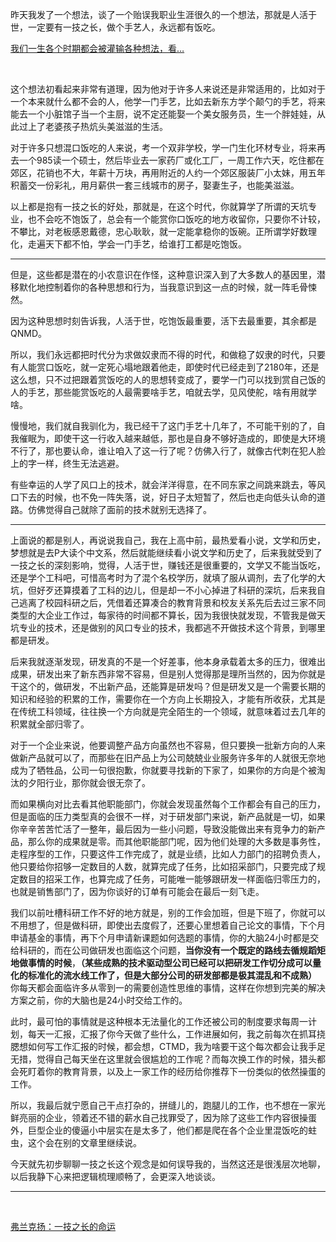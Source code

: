 <p data-pid="zDQLe2TQ">昨天我发了一个想法，谈了一个贻误我职业生涯很久的一个想法，那就是人活于世，一定要有一技之长，做个手艺人，永远都有饭吃。</p><a data-draft-node="block" data-draft-type="link-card" href="https://www.zhihu.com/pin/1026570821711540224" class="internal">我们一生各个时期都会被灌输各种想法，看…</a><p><br></p><p data-pid="PyCd5B3R">这个想法初看起来非常有道理，因为他对于许多人来说还是非常适用的，比如对于一个本来就什么都不会的人，他学一门手艺，比如去新东方学个颠勺的手艺，将来能去一个小脏馆子当一个主厨，说不定还能娶一个美女服务员，生一个胖娃娃，从此过上了老婆孩子热炕头美滋滋的生活。</p><p data-pid="xTf9LGg2">对于许多只想混口饭吃的人来说，考一个双非学校，学一门生化环材专业，将来再去一个985读一个硕士，然后毕业去一家药厂或化工厂，一周工作六天，吃住都在郊区，花销也不大，年薪十万块，再用附近的人约一个郊区服装厂小太妹，用五年积蓄交一份彩礼，用月薪供一套三线城市的房子，娶妻生子，也能美滋滋。</p><p data-pid="wI0sgb-Z">以上都是抱有一技之长的好处，那就是，在这个时代，你就算学了所谓的天坑专业，也不会吃不饱饭了，总会有一个能赏你口饭吃的地方收留你，只要你不计较，不攀比，对老板感恩戴德，忠心耿耿，就一定能拿稳你的饭碗。正所谓学好数理化，走遍天下都不怕，学会一门手艺，给谁打工都是吃饱饭。</p><hr><p data-pid="-4yvyLgW">但是，这些都是潜在的小农意识在作怪，这种意识深入到了大多数人的基因里，潜移默化地控制着你的各种思想和行为，当我意识到这一点的时候，就一阵毛骨悚然。</p><p data-pid="Lro0aNhC">因为这种思想时刻告诉我，人活于世，吃饱饭最重要，活下去最重要，其余都是QNMD。</p><p data-pid="oJFzAL8K">所以，我们永远都把时代分为求做奴隶而不得的时代，和做稳了奴隶的时代，只要有人能赏口饭吃，就一定死心塌地跟着他走，即使时代已经走到了2180年，还是这么想，只不过把跟着赏饭吃的人的思想转变成了，要学一门可以找到赏自己饭的人的手艺，那些能赏饭吃的人最需要啥手艺，咱就去学，见风使舵，啥有用就学啥。</p><p data-pid="QOuXBWh1">慢慢地，我们就自我驯化为，我已经干了这门手艺十几年了，不可能干别的了，自我催眠为，即使干这一行收入越来越低，那也是自身不够好造成的，即使是大环境不行了，那也要认命，谁让咱入了这一行了呢？仿佛入行了，就像古代刺在犯人脸上的字一样，终生无法逃避。</p><p data-pid="7vjbDrUo">有些幸运的人学了风口上的技术，就会洋洋得意，在不同东家之间跳来跳去，等风口下去的时候，也不免一阵失落，说，好日子太短暂了，然后也走向低头认命的道路。仿佛觉得自己就除了面前的技术就别无选择了。</p><hr><p data-pid="i8CYYv6c">上面说的都是别人，再说说我自己，我在上高中前，最热爱看小说，文学和历史，梦想就是去P大读个中文系，然后就能继续看小说文学和历史了，后来我就受到了一技之长的深刻影响，觉得，人活于世，赚钱还是很重要的，文学又不能当饭吃，还是学个工科吧，可惜高考时为了混个名校学历，就填了服从调剂，去了化学的大坑，但好歹还算摸着了工科的边儿，但是却一不小心掉进了科研的深坑，后来我自己逃离了校园科研之后，凭借着还算凑合的教育背景和校友关系先后去过三家不同类型的大企业工作过，每家待的时间都不算长，因为我很快就发现，不管我是做天坑专业的技术，还是做别的风口专业的技术，我都逃不开做技术这个背景，到哪里都是研发。</p><p data-pid="87jF6NaQ">后来我就逐渐发现，研发真的不是一个好差事，他本身承载着太多的压力，很难出成果，研发出来了新东西非常不容易，但是别人觉得那是理所当然的，因为你就是干这个的，做研发，不出新产品，还能算是研发吗？但是研发又是一个需要长期的知识和经验的积累的工作，需要你在一个方向上长期投入，才能有所收获，尤其是在传统工科领域，往往换一个方向就是完全陌生的一个领域，就意味着过去几年的积累就全部归零了。</p><p data-pid="LFrpGxTl">对于一个企业来说，他要调整产品方向虽然也不容易，但只要换一批新方向的人来做新产品就可以了，而那些在旧产品上为公司兢兢业业服务许多年的人就很无奈地成为了牺牲品，公司一句很抱歉，你就要寻找新的下家了，如果你的方向是个被淘汰的夕阳行业，那你就会很无奈了。</p><p data-pid="Xztp63Lu">而如果横向对比去看其他职能部门，你就会发现虽然每个工作都会有自己的压力，但是面临的压力类型真的会很不一样，对于研发部门来说，新产品就是一切，如果你辛辛苦苦忙活了一整年，最后因为一些小问题，导致没能做出来有竞争力的新产品，那么你的成果就是零。而其他职能部门呢，因为他们处理的大多数是事务性，走程序型的工作，只要这件工作完成了，就是业绩，比如人力部门的招聘负责人，他只要给你招够一定数目的人数，就算完成了任务，比如招采部门，只要完成了规定数目的招采工作，也算完成了任务，可能唯一能够跟研发一样面临归零压力的，也就是销售部门了，因为你谈好的订单有可能会在最后一刻飞走。</p><p data-pid="ReKmIvAB">我们以前吐槽科研工作不好的地方就是，别的工作会加班，但是下班了，你就可以不用想了，但是做科研，即使出去度假了，还要心里想着自己论文的事情，下个月申请基金的事情，再下个月申请新课题如何选题的事情，你的大脑24小时都是交给科研的，而在公司做研发也面临这个问题，<b>当你没有一个既定的路线去循规蹈矩地做事情的时候</b>，<b>（某些成熟的技术驱动型公司已经可以把研发工作切分成可以量化的标准化的流水线工作了，但是大部分公司的研发部都是极其混乱和不成熟）</b>    你每天都会面临许多从零到一的需要创造性思维的事情，这样在你想到完美的解决方案之前，你的大脑也是24小时交给工作的。</p><p data-pid="-nPm9Eq9">此时，最可怕的事情就是这种根本无法量化的工作还被公司的制度要求每周一计划，每天一汇报，汇报了你今天做了些什么，工作进展如何，我之前每次在抓耳挠腮想如何写工作汇报的时候，都会想，CTMD，我为啥要干这个每次都会让我手足无措，觉得自己每天坐在这里就会很尴尬的工作呢？而每次换工作的时候，猎头都会死盯着你的教育背景，以及上一家工作的经历给你推荐下一份类似的依然操蛋的工作。</p><p data-pid="zlsgBOtP">所以，我最后就宁愿自己干点打杂的，拼缝儿的，跑腿儿的工作，也不想在一家光鲜亮丽的企业，领着还不错的薪水自己找罪受了，因为除了这些工作内容很操蛋外，巨型企业的傻逼小中层实在是太多了，他们都是爬在各个企业里混饭吃的蛀虫，这个会在别的文章里继续说。</p><p data-pid="GMA-ROV6">今天就先初步聊聊一技之长这个观念是如何误导我的，当然这还是很浅层次地聊，以后我静下心来把逻辑梳理顺畅了，会更深入地谈谈。</p><hr><p><br></p><a data-draft-node="block" data-draft-type="link-card" href="https://zhuanlan.zhihu.com/p/65134554" data-image="https://picx.zhimg.com/v2-47702f5a2876dc8318520e61c4dd6d79_720w.jpg?source=d16d100b" data-image-width="987" data-image-height="380" class="internal">弗兰克扬：一技之长的命运</a><p></p>